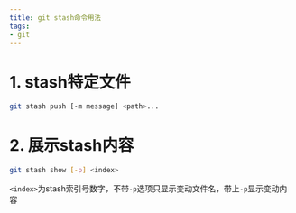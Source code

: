 ```yaml
---
title: git stash命令用法
tags:
- git
---
```


# 1. stash特定文件

```bash
git stash push [-m message] <path>...
```

# 2. 展示stash内容

```bash
git stash show [-p] <index>
```

`<index>`为stash索引号数字，不带`-p`选项只显示变动文件名，带上`-p`显示变动内容